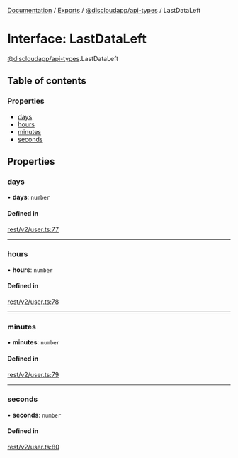 [Documentation](../README.md) / [Exports](../modules.md) / [@discloudapp/api-types](../modules/discloudapp_api_types.md) / LastDataLeft

# Interface: LastDataLeft

[@discloudapp/api-types](../modules/discloudapp_api_types.md).LastDataLeft

## Table of contents

### Properties

- [days](discloudapp_api_types.LastDataLeft.md#days)
- [hours](discloudapp_api_types.LastDataLeft.md#hours)
- [minutes](discloudapp_api_types.LastDataLeft.md#minutes)
- [seconds](discloudapp_api_types.LastDataLeft.md#seconds)

## Properties

### days

• **days**: `number`

#### Defined in

[rest/v2/user.ts:77](https://github.com/discloud/discloud.app/blob/99d4db4/packages/api-types/rest/v2/user.ts#L77)

___

### hours

• **hours**: `number`

#### Defined in

[rest/v2/user.ts:78](https://github.com/discloud/discloud.app/blob/99d4db4/packages/api-types/rest/v2/user.ts#L78)

___

### minutes

• **minutes**: `number`

#### Defined in

[rest/v2/user.ts:79](https://github.com/discloud/discloud.app/blob/99d4db4/packages/api-types/rest/v2/user.ts#L79)

___

### seconds

• **seconds**: `number`

#### Defined in

[rest/v2/user.ts:80](https://github.com/discloud/discloud.app/blob/99d4db4/packages/api-types/rest/v2/user.ts#L80)
